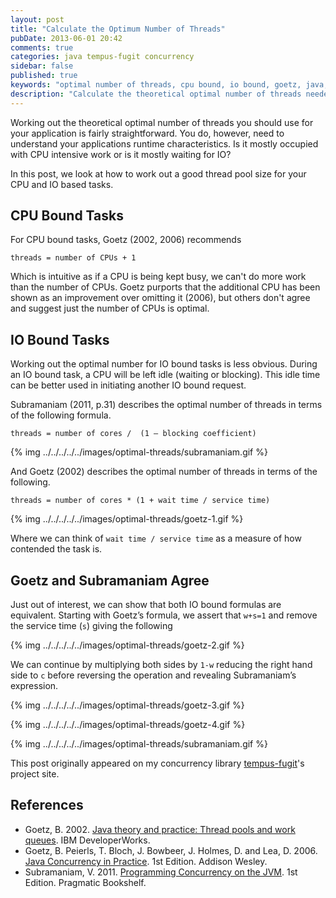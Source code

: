 ```yaml
---
layout: post
title: "Calculate the Optimum Number of Threads"
pubDate: 2013-06-01 20:42
comments: true
categories: java tempus-fugit concurrency
sidebar: false
published: true
keywords: "optimal number of threads, cpu bound, io bound, goetz, java, tempus-fugit, throughput, low latency"
description: "Calculate the theoretical optimal number of threads needed for both CPU and IO bound applications."
---
```


Working out the theoretical optimal number of threads you should use for your application is fairly straightforward. You do, however, need to understand your applications runtime characteristics. Is it mostly occupied with CPU intensive work or is it mostly waiting for IO?

In this post, we look at how to work out a good thread pool size for your CPU and IO based tasks.

<!-- more -->

## CPU Bound Tasks

For CPU bound tasks, Goetz (2002, 2006) recommends

    threads = number of CPUs + 1

Which is intuitive as if a CPU is being kept busy, we can't do more work than the number of CPUs. Goetz purports that the additional CPU has been shown as an improvement over omitting it (2006), but others don't agree and suggest just the number of CPUs is optimal.


## IO Bound Tasks

Working out the optimal number for IO bound tasks is less obvious. During an IO bound task, a CPU will be left idle (waiting or blocking). This idle time can be better used in initiating another IO bound request.

Subramaniam (2011, p.31) describes the optimal number of threads in terms of the following formula.

    threads = number of cores /  (1 – blocking coefficient)

{% img ../../../../../images/optimal-threads/subramaniam.gif %}

And Goetz (2002) describes the optimal number of threads in terms of the following.

    threads = number of cores * (1 + wait time / service time)

{% img ../../../../../images/optimal-threads/goetz-1.gif %}

Where we can think of `wait time / service time` as a measure of how contended the task is.

## Goetz and Subramaniam Agree

Just out of interest, we can show that both IO bound formulas are equivalent. Starting with Goetz’s formula, we assert that `w+s=1` and remove the service time (`s`) giving the following

{% img ../../../../../images/optimal-threads/goetz-2.gif %}

We can continue by multiplying both sides by `1-w` reducing the right hand side to `c` before reversing the operation and revealing Subramaniam’s expression.

{% img ../../../../../images/optimal-threads/goetz-3.gif %}

{% img ../../../../../images/optimal-threads/goetz-4.gif %}

{% img ../../../../../images/optimal-threads/subramaniam.gif %}

This post originally appeared on my concurrency library [tempus-fugit](http://tempusfugitlibrary.org/)'s project site.

## References

- Goetz, B. 2002. [Java theory and practice: Thread pools and work queues](http://www.ibm.com/developerworks/java/library/j-jtp0730/index.html). IBM DeveloperWorks.
- Goetz, B. Peierls, T. Bloch, J. Bowbeer, J. Holmes, D. and Lea, D. 2006. [Java Concurrency in Practice](http://amzn.to/NrXQPZ). 1st Edition. Addison Wesley.
- Subramaniam, V. 2011. [Programming Concurrency on the JVM](http://amzn.to/NrXXuI). 1st Edition. Pragmatic Bookshelf.